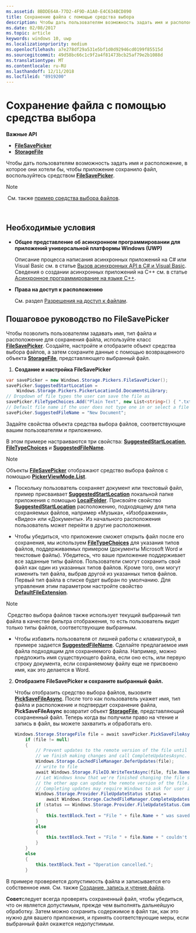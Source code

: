 ```yaml
---
ms.assetid: 8BDDE64A-77D2-4F9D-A1A0-E4C634BCD890
title: Сохранение файла с помощью средства выбора
description: Чтобы дать пользователям возможность задать имя и расположение, в которое приложение должно сохранить файл, воспользуйтесь средством FileSavePicker.
ms.date: 02/08/2017
ms.topic: article
keywords: windows 10, uwp
ms.localizationpriority: medium
ms.openlocfilehash: a7e278df29a531e5bf1d0d92946cd0199f85515d
ms.sourcegitcommit: 49d58bc66c1c9f2a4f81473bcb25af79e2b1088d
ms.translationtype: MT
ms.contentlocale: ru-RU
ms.lasthandoff: 12/11/2018
ms.locfileid: "8919200"
---
```

# <a name="save-a-file-with-a-picker"></a>Сохранение файла с помощью средства выбора

**Важные API**

-   [**FileSavePicker**](https://msdn.microsoft.com/library/windows/apps/br207871)
-   [**StorageFile**](https://msdn.microsoft.com/library/windows/apps/br227171)

Чтобы дать пользователям возможность задать имя и расположение, в которое они хотели бы, чтобы приложение сохранило файл, воспользуйтесь средством [**FileSavePicker**](https://msdn.microsoft.com/library/windows/apps/br207871).

> [!NOTE]
> См. также [пример средства выбора файлов](http://go.microsoft.com/fwlink/p/?linkid=619994).

 

## <a name="prerequisites"></a>Необходимые условия


-   **Общее представление об асинхронном программировании для приложений универсальной платформы Windows (UWP)**

    Описание процесса написания асинхронных приложений на C# или Visual Basic см. в статье [Вызов асинхронных API в C# и Visual Basic](https://msdn.microsoft.com/library/windows/apps/mt187337). Сведения о создании асинхронных приложений на C++ см. в статье [Асинхронное программирование на языке C++](https://msdn.microsoft.com/library/windows/apps/mt187334).

-   **Права на доступ к расположению**

    См. раздел [Разрешения на доступ к файлам](file-access-permissions.md).

## <a name="filesavepicker-step-by-step"></a>Пошаговое руководство по FileSavePicker

Чтобы позволить пользователям задавать имя, тип файла и расположение для сохранения файла, используйте класс [**FileSavePicker**](https://msdn.microsoft.com/library/windows/apps/br207871). Создайте, настройте и отобразите объект средства выбора файлов, а затем сохраните данные с помощью возвращенного объекта [**StorageFile**](https://msdn.microsoft.com/library/windows/apps/br227171), представляющего выбранный файл.

1.  **Создание и настройка FileSavePicker**

```cs
var savePicker = new Windows.Storage.Pickers.FileSavePicker();
savePicker.SuggestedStartLocation =
    Windows.Storage.Pickers.PickerLocationId.DocumentsLibrary;
// Dropdown of file types the user can save the file as
savePicker.FileTypeChoices.Add("Plain Text", new List<string>() { ".txt" });
// Default file name if the user does not type one in or select a file to replace
savePicker.SuggestedFileName = "New Document";
```

Задайте свойства объекта средства выбора файлов, соответствующие вашим пользователям и приложению.

В этом примере настраиваются три свойства: [**SuggestedStartLocation**](https://msdn.microsoft.com/library/windows/apps/br207880), [**FileTypeChoices**](https://msdn.microsoft.com/library/windows/apps/br207875) и [**SuggestedFileName**](https://msdn.microsoft.com/library/windows/apps/br207878).

> [!NOTE]
>Объекты [**FileSavePicker**](https://msdn.microsoft.com/library/windows/apps/br207871) отображают средство выбора файлов с помощью [**PickerViewMode.List**](https://msdn.microsoft.com/library/windows/apps/br207891).
     
- Поскольку пользователь сохраняет документ или текстовый файл, пример присваивает [**SuggestedStartLocation**](https://msdn.microsoft.com/library/windows/apps/br207880) локальной папке приложения с помощью [**LocalFolder**](https://msdn.microsoft.com/library/windows/apps/br241621). Присвойте свойство [**SuggestedStartLocation**](https://msdn.microsoft.com/library/windows/apps/br207854) расположению, подходящему для типа сохраняемых файлов, например «Музыка», «Изображения», «Видео» или «Документы». Из начального расположения пользователь может перейти в другие расположения.

- Чтобы убедиться, что приложение сможет открыть файл после его сохранения, мы используем [**FileTypeChoices**](https://msdn.microsoft.com/library/windows/apps/br207875) для указания типов файлов, поддерживаемых примером (документы Microsoft Word и текстовые файлы). Убедитесь, что ваше приложение поддерживает все заданные типы файлов. Пользователи смогут сохранить свой файл как один из указанных типов файлов. Кроме того, они могут изменить тип файла, выбрав другой из указанных типов файлов. Первый тип файла в списке будет выбран по умолчанию. Для управления этим параметром настройте свойство [**DefaultFileExtension**](https://msdn.microsoft.com/library/windows/apps/br207873).

> [!NOTE]
> Средство выбора файлов также использует текущий выбранный тип файла в качестве фильтра отображения, то есть пользователь видит только типы файлов, соответствующие выбранным.

- Чтобы избавить пользователя от лишней работы с клавиатурой, в примере задается [**SuggestedFileName**](https://msdn.microsoft.com/library/windows/apps/br207878). Сделайте предлагаемое имя файла подходящим для сохраняемого файла. Например, можно предложить имя существующего файла, если оно есть, или первую строку документа, если сохраняемому файлу еще не присвоено имя, как это делается в Word.

2.  **Отобразите FileSavePicker и сохраните выбранный файл.**

    Чтобы отобразить средство выбора файлов, вызовите [**PickSaveFileAsync**](https://msdn.microsoft.com/library/windows/apps/br207876). После того как пользователь укажет имя, тип файла и расположение и подтвердит сохранение файла, **PickSaveFileAsync** возвратит объект [**StorageFile**](https://msdn.microsoft.com/library/windows/apps/br227171), представляющий сохраненный файл. Теперь когда вы получили право на чтение и запись в файл, вы можете захватить и обработать его.

    ```cs
    Windows.Storage.StorageFile file = await savePicker.PickSaveFileAsync();
        if (file != null)
        {
            // Prevent updates to the remote version of the file until
            // we finish making changes and call CompleteUpdatesAsync.
            Windows.Storage.CachedFileManager.DeferUpdates(file);
            // write to file
            await Windows.Storage.FileIO.WriteTextAsync(file, file.Name);
            // Let Windows know that we're finished changing the file so
            // the other app can update the remote version of the file.
            // Completing updates may require Windows to ask for user input.
            Windows.Storage.Provider.FileUpdateStatus status =
                await Windows.Storage.CachedFileManager.CompleteUpdatesAsync(file);
            if (status == Windows.Storage.Provider.FileUpdateStatus.Complete)
            {
                this.textBlock.Text = "File " + file.Name + " was saved.";
            }
            else
            {
                this.textBlock.Text = "File " + file.Name + " couldn't be saved.";
            }
        }
        else
        {
            this.textBlock.Text = "Operation cancelled.";
        }
    ```

В примере проверяется допустимость файла и записывается его собственное имя. См. также [Создание, запись и чтение файла](quickstart-reading-and-writing-files.md).

**Совет**следует всегда проверять сохраненный файл, чтобы убедиться, что он является допустимым, прежде чем выполнять дальнейшую обработку. Затем можно сохранить содержимое в файл так, как это нужно для вашего приложения, и принять соответствующие меры, если выбранный файл окажется недопустимым.
